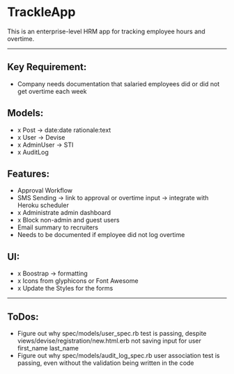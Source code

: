 # TrackleApp

This is an enterprise-level HRM app for tracking employee hours and overtime.

---

## Key Requirement: 
- Company needs documentation that salaried employees did or did not get overtime each week

## Models: 
- x Post -> date:date rationale:text 
- x User -> Devise 
- x AdminUser -> STI 
- x AuditLog 

## Features:
- Approval Workflow
- SMS Sending -> link to approval or overtime input -> integrate with Heroku scheduler
- x Administrate admin dashboard
- x Block non-admin and guest users
- Email summary to recruiters
- Needs to be documented if employee did not log overtime

## UI: 
- x Boostrap -> formatting
- x Icons from glyphicons or Font Awesome
- x Update the Styles for the forms

---

## ToDos:
- Figure out why spec/models/user_spec.rb test is passing, despite views/devise/registration/new.html.erb not saving input for user first_name last_name
- Figure out why spec/models/audit_log_spec.rb user association test is passing, even without the validation being written in the code
